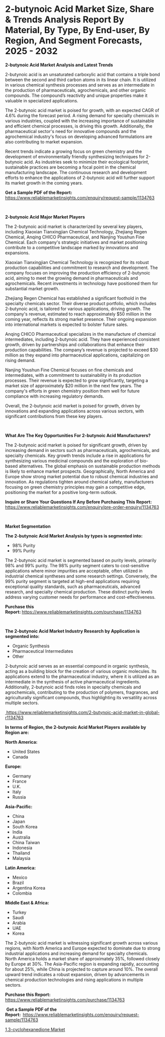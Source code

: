 <p><h1>2-butynoic Acid Market Size, Share & Trends Analysis Report By Material, By Type, By End-user, By Region, And Segment Forecasts, 2025 - 2032</h1></p><p><strong>2-butynoic Acid Market Analysis and Latest Trends</strong></p>
<p><p>2-butynoic acid is an unsaturated carboxylic acid that contains a triple bond between the second and third carbon atoms in its linear chain. It is utilized in various chemical synthesis processes and serves as an intermediate in the production of pharmaceuticals, agrochemicals, and other organic compounds. The compound’s reactivity and unique properties make it valuable in specialized applications.</p><p>The 2-butynoic acid market is poised for growth, with an expected CAGR of 4.6% during the forecast period. A rising demand for specialty chemicals in various industries, coupled with the increasing importance of sustainable and efficient chemical processes, is driving this growth. Additionally, the pharmaceutical sector's need for innovative compounds and the agrochemical industry's focus on developing advanced formulations are also contributing to market expansion.</p><p>Recent trends indicate a growing focus on green chemistry and the development of environmentally friendly synthesizing techniques for 2-butynoic acid. As industries seek to minimize their ecological footprint, sustainable practices are becoming a focal point in the chemical manufacturing landscape. The continuous research and development efforts to enhance the applications of 2-butynoic acid will further support its market growth in the coming years.</p></p>
<p><strong>Get a Sample PDF of the Report:&nbsp;</strong> <a href="https://www.reliablemarketinsights.com/enquiry/request-sample/1134763?utm_campaign=3040&utm_medium=2&utm_source=Github&utm_content=ia&utm_term=25032025&utm_id=2-butynoic-acid">https://www.reliablemarketinsights.com/enquiry/request-sample/1134763</a></p>
<p>&nbsp;</p>
<p><strong>2-butynoic Acid Major Market Players</strong></p>
<p><p>The 2-butynoic acid market is characterized by several key players, including Xiaoxian Tianxingjian Chemical Technology, Zhejiang Regen Chemical, Anqing CHICO Pharmaceutical, and Nanjing Youshun Fine Chemical. Each company's strategic initiatives and market positioning contribute to a competitive landscape marked by innovations and expansions.</p><p>Xiaoxian Tianxingjian Chemical Technology is recognized for its robust production capabilities and commitment to research and development. The company focuses on improving the production efficiency of 2-butynoic acid, aiming to meet the growing demand in pharmaceuticals and agrochemicals. Recent investments in technology have positioned them for substantial market growth.</p><p>Zhejiang Regen Chemical has established a significant foothold in the specialty chemicals sector. Their diverse product portfolio, which includes 2-butynoic acid, is tailored for various applications, driving growth. The company's revenue, estimated to reach approximately $50 million in the coming year, reflects its strong market presence. Their ongoing expansion into international markets is expected to bolster future sales.</p><p>Anqing CHICO Pharmaceutical specializes in the manufacture of chemical intermediates, including 2-butynoic acid. They have experienced consistent growth, driven by partnerships and collaborations that enhance their production capabilities. The company’s revenue is projected to exceed $30 million as they expand into pharmaceutical applications, capitalizing on rising demand.</p><p>Nanjing Youshun Fine Chemical focuses on fine chemicals and intermediates, with a commitment to sustainability in its production processes. Their revenue is expected to grow significantly, targeting a market size of approximately $20 million in the next few years. The company's efforts in green chemistry position them well for future compliance with increasing regulatory demands.</p><p>Overall, the 2-butynoic acid market is poised for growth, driven by innovations and expanding applications across various sectors, with significant contributions from these key players.</p></p>
<p>&nbsp;</p>
<p><strong>What Are The Key Opportunities For 2-butynoic Acid Manufacturers?</strong></p>
<p><p>The 2-butynoic acid market is poised for significant growth, driven by increasing demand in sectors such as pharmaceuticals, agrochemicals, and specialty chemicals. Key growth trends include a rise in applications for synthesizing various medicinal compounds and the exploration of bio-based alternatives. The global emphasis on sustainable production methods is likely to enhance market prospects. Geographically, North America and Europe show strong market potential due to robust chemical industries and innovation. As regulations tighten around chemical safety, manufacturers focusing on green chemistry principles may gain a competitive edge, positioning the market for a positive long-term outlook.</p></p>
<p><strong>Inquire or Share Your Questions If Any Before Purchasing This Report:</strong> <a href="https://www.reliablemarketinsights.com/enquiry/pre-order-enquiry/1134763?utm_campaign=3040&utm_medium=2&utm_source=Github&utm_content=ia&utm_term=25032025&utm_id=2-butynoic-acid">https://www.reliablemarketinsights.com/enquiry/pre-order-enquiry/1134763</a></p>
<p>&nbsp;</p>
<p><strong>Market Segmentation</strong></p>
<p><strong>The 2-butynoic Acid Market Analysis by types is segmented into:</strong></p>
<p><ul><li>98% Purity</li><li>99% Purity</li></ul></p>
<p><p>The 2-butynoic acid market is segmented based on purity levels, primarily 98% and 99% purity. The 98% purity segment caters to cost-sensitive applications where minor impurities are acceptable, often utilized in industrial chemical syntheses and some research settings. Conversely, the 99% purity segment is targeted at high-end applications requiring exceptional quality standards, such as pharmaceuticals, advanced research, and specialty chemical production. These distinct purity levels address varying customer needs for performance and cost-effectiveness.</p></p>
<p><strong>Purchase this Report:&nbsp;</strong><a href="https://www.reliablemarketinsights.com/purchase/1134763?utm_campaign=3040&utm_medium=2&utm_source=Github&utm_content=ia&utm_term=25032025&utm_id=2-butynoic-acid">https://www.reliablemarketinsights.com/purchase/1134763</a></p>
<p>&nbsp;</p>
<p><strong>The 2-butynoic Acid Market Industry Research by Application is segmented into:</strong></p>
<p><ul><li>Organic Synthesis</li><li>Pharmaceutical Intermediates</li><li>Other</li></ul></p>
<p><p>2-butynoic acid serves as an essential compound in organic synthesis, acting as a building block for the creation of various organic molecules. Its applications extend to the pharmaceutical industry, where it is utilized as an intermediate in the synthesis of active pharmaceutical ingredients. Additionally, 2-butynoic acid finds roles in specialty chemicals and agrochemicals, contributing to the production of polymers, fragrances, and agriculturally significant compounds, thus highlighting its versatility across multiple sectors.</p></p>
<p><a href="https://www.reliablemarketinsights.com/2-butynoic-acid-market-in-global-r1134763?utm_campaign=3040&utm_medium=2&utm_source=Github&utm_content=ia&utm_term=25032025&utm_id=2-butynoic-acid">&nbsp;https://www.reliablemarketinsights.com/2-butynoic-acid-market-in-global-r1134763</a></p>
<p><strong>In terms of Region, the 2-butynoic Acid Market Players available by Region are:</strong></p>
<p>
    <p> <strong> North America: </strong>
        <ul>
            <li>United States</li>
            <li>Canada</li>
        </ul>
        </p> 
    <p> <strong> Europe: </strong>
        <ul>
            <li>Germany</li>
            <li>France</li>
            <li>U.K.</li>
            <li>Italy</li>
            <li>Russia</li>
        </ul>
        </p> 
    <p> <strong> Asia-Pacific: </strong>
        <ul>
            <li>China</li>
            <li>Japan</li>
            <li>South Korea</li>
            <li>India</li>
            <li>Australia</li>
            <li>China Taiwan</li>
            <li>Indonesia</li>
            <li>Thailand</li>
            <li>Malaysia</li>
        </ul>
        </p> 
    <p> <strong> Latin America: </strong>
        <ul>
            <li>Mexico</li>
            <li>Brazil</li>
            <li>Argentina Korea</li>
            <li>Colombia</li>
        </ul>
        </p> 
    <p> <strong> Middle East & Africa: </strong>
        <ul>
            <li>Turkey</li>
            <li>Saudi</li>
            <li>Arabia</li>
            <li>UAE</li>
            <li>Korea</li>
        </ul>
    </p>
    </p>
<p><p>The 2-butynoic acid market is witnessing significant growth across various regions, with North America and Europe expected to dominate due to strong industrial applications and increasing demand for specialty chemicals. North America holds a market share of approximately 35%, followed closely by Europe at 30%. The Asia-Pacific region is expanding rapidly, accounting for about 25%, while China is projected to capture around 10%. The overall upward trend indicates a robust expansion, driven by advancements in chemical production technologies and rising applications in multiple sectors.</p></p>
<p><strong>Purchase this Report: </strong><a href="https://www.reliablemarketinsights.com/purchase/1134763?utm_campaign=3040&utm_medium=2&utm_source=Github&utm_content=ia&utm_term=25032025&utm_id=2-butynoic-acid">https://www.reliablemarketinsights.com/purchase/1134763</a></p>
<p>&nbsp;<strong>Get a Sample PDF of the Report:&nbsp;&nbsp;</strong><a href="https://www.reliablemarketinsights.com/enquiry/request-sample/1134763?utm_campaign=3040&utm_medium=2&utm_source=Github&utm_content=ia&utm_term=25032025&utm_id=2-butynoic-acid">https://www.reliablemarketinsights.com/enquiry/request-sample/1134763</a></p>
<p><strong></strong></p>
<p><p><a href="https://github.com/jhamygunler/Market-Research-Report-List-1/blob/main/13-cyclohexanedione-market.md?utm_campaign=3040&utm_medium=2&utm_source=Github&utm_content=ia&utm_term=25032025&utm_id=2-butynoic-acid">1,3-cyclohexanedione Market</a></p></p>